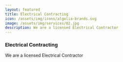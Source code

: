 ```yaml
---
layout: featured
title: Electrical Contracting
icon: /assets/img/icons/algolia-brands.svg
image: /assets/img/services/02.jpg
description: We are a licensed Electrical Contractor
---
```


<div class="row">
    <div class="col-md-12">
        <div class="service-details mb-40">
            <h3>Electrical Contracting</h3>
            <p>We are a licensed Electrical Contractor</p>
        </div>
    </div>
</div>
